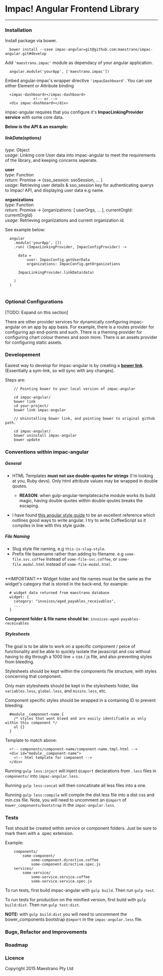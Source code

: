 # Impac! Angular Frontend Library
---
### Installation

Install package via bower.

```
  bower install --save impac-angular=git@github.com:maestrano/impac-angular.git#develop
```

Add `'maestrano.impac'` module as dependacy of your angular application.

```
  angular.module('yourApp', ['maestrano.impac'])
```

Embed angular-impac's wrapper directive `'impacDashboard'`. You can use either Element or Attribute binding

```
  <impac-dashboard></impac-dashboard>
             <!-- or -->
  <div impac-dashboard></div>
```

impac-angular requires that you configure it's **ImpacLinkingProvider service** with some core data.

**Below is the API & an example:**

##### linkData(options)
_type_: Object<br>
_usage_: Linking core User data into impac-angular to meet the requirements of the library, and keeping concerns seperate.

**user**<br>
_type_: Function<br>
_return_: Promise -> {sso_session: ssoSession, ... }<br>
_usage_: Retrieving user details & sso_session key for authenticating querys to Impac! API, and displaying user data e.g name.

**organizations**<br>
_type_: Function<br>
_return_: Promise -> {organizations: [ userOrgs, ... ], currentOrgId: currentOrgId}<br>
_usage_: Retrieving organizations and current organization id.

See example below:

```
  angular
    .module('yourApp', [])
    .run( (ImpacLinkingProvider, ImpacConfigProvider) ->
    
      data = 
          user: ImpacConfig.getUserData
          organizations: ImpacConfig.getOrganizations
            
      ImpacLinkingProvider.linkData(data)

    )
  )
  
```
### Optional Configurations
[TODO: Expand on this section]<br>

There are other provider services for dynamically configuring impac-angular on an app by app basis. For example, there is a routes provider for configuring api end-points and such. There is a theming provider for configuring chart colour themes and soon more. There is an assets provider for configuring static assets.


<!--  # notes as reminder of optional config instructions to document.
  	- custom dhb selector templates
    	- valid url = 'app/views/foobar.html
-->

### Developement

Easiest way to develop for impac-angular is by creating a **[bower link](http://bower.io/docs/api/#link)**. (Essentially a sym-link, so will sync with any changes).

Steps are:

```
	// Pointing bower to your local version of impac-angular
	 
	cd impac-angular/	
	bower link	
	cd your-project/
	bower link impac-angular
	
	// Uninstalling bower link, and pointing bower to original github path.
	
	cd impac-angular/
	bower uninstall impac-angular
	bower update
```

### Conventions within impac-angular

##### General
- HTML Templates **must not use double-quotes for strings** (I'm looking at you, Ruby devs). Only html attribute values may be wrapped in double qoutes. 
  - **REASON**: when gulp-angular-templatecache module works its build magic, having double quotes within double qoutes breaks the escaping.
 
- I have found [this angular style guide](https://github.com/johnpapa/angular-styleguide) to be an excellent reference which outlines good ways to write angular. I try to write CoffeeScript so it compiles in line with this style guide.

##### File Naming

- Slug style file naming, e.g `this-is-slug-style`.
- Prefix file basename rather than adding to filename. e.g `some-file.svc.coffee` instead of `some-file-svc.coffee`, or `some-file.modal.html` instead of `some-file-modal.html`.

<br>
**IMPORTANT:**
Widget folder and file names must be the same as the widget's category that is stored in the back-end, for example:

```
  # widget data returned from maestrano database
  widget: {
    category: "invoices/aged_payables_receivables",
    ...
  }
```
**Component folder & file name should be:** `invoices-aged-payables-receivables`


##### Stylesheets

The goal is to be able to work on a specific component / peice of functionality and be able to quickly isolate the javascript and css without having to dig through a 1000 line + css / js file, and also preventing styles from bleeding.

Stylesheets should be kept within the components file structure, with styles concerning that component.

Only main stylesheets should be kept in the stylesheets folder, like `variables.less`, `global.less`, and `mixins.less`, etc.

Component specific styles should be wrapped in a containing ID to prevent bleeding. 

```
  #module__component-name {
    /* styles that wont bleed and are easily identifiable as only within this component */
    ul {}
  }
```
Template to match above:

``` 
  <!-- components/component-name/component-name.tmpl.html -->
  <div id="module__component-name">
    <!-- html template for component -->
  </div>
```

Running `gulp less:inject` will inject `@import` declarations from `.less` files in `components/` into `impac-angular.less`.

Running `gulp less:concat` will then concatinate all less files into a one.

Running `gulp less:compile` will compile the dist less file into a dist css and min.css file. Note, you will need to uncomment an `@import` of `bower_components/bootstrap` in the `impac-angular.less`.
  
### Tests

Test should be created within service or component folders. Just be sure to mark them with a .spec extension.

Example: 

```
	components/
		some-component/
			some-component.directive.coffee
			some-component.directive.spec.js
	services/
		some-service/
			some-service.service.coffee
			some-service.service.spec.js
```

To run tests, first build impac-angular with `gulp build`. Then run `gulp test`.

To run tests for production on the minified version, first build with `gulp build:dist`. Then run `gulp test:dist`.

**NOTE:** with `gulp build:dist` you will need to uncomment the bower_components bootstrap `@import` in the `impac-angular.less` file.

### Bugs, Refactor and Improvements


### Roadmap


### Licence 
Copyright 2015 Maestrano Pty Ltd


